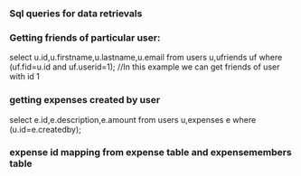 ### Sql queries for data retrievals


### Getting friends of particular user:

select u.id,u.firstname,u.lastname,u.email from users u,ufriends uf where (uf.fid=u.id and uf.userid=1);
//In this example we can get friends of user with id 1

### getting expenses created by user 
select e.id,e.description,e.amount from users u,expenses e where (u.id=e.createdby);

### expense id mapping from expense table and expensemembers table



